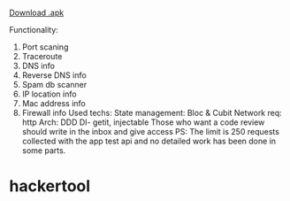 
<br/>
<a href="https://raw.githubusercontent.com/arbahaam/azn_converter/tree/main/_files/manatx.apk">Download .apk</a>

Functionality:
1. Port scaning
2. Traceroute
3. DNS info
4. Reverse DNS info
5. Spam db scanner
6. IP location info
7. Mac address info
8. Firewall info
Used techs:
State management: Bloc & Cubit
Network req: http
Arch: DDD
DI- getit, injectable
Those who want a code review should write in the inbox and give access
PS: The limit is 250 requests collected with the app test api and no detailed work has been done in some parts.

# hackertool
